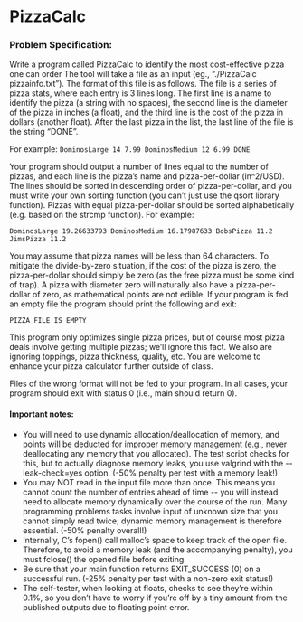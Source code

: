 # PizzaCalc

### Problem Specification:
Write a program called PizzaCalc to identify the most cost-effective pizza one can order
The tool will take a file as an input (eg., “./PizzaCalc pizzainfo.txt”). The format of this file is as
follows. The file is a series of pizza stats, where each entry is 3 lines long. The first line is a name to
identify the pizza (a string with no spaces), the second line is the diameter of the pizza in inches (a float),
and the third line is the cost of the pizza in dollars (another float). After the last pizza in the list, the last
line of the file is the string “DONE”. 

For example:
``DominosLarge
14
7.99
DominosMedium
12
6.99
DONE``

Your program should output a number of lines equal to the number of pizzas, and each line is the pizza’s
name and pizza-per-dollar (in^2/USD). The lines should be sorted in descending order of pizza-per-dollar,
and you must write your own sorting function (you can’t just use the qsort library function). Pizzas with
equal pizza-per-dollar should be sorted alphabetically (e.g. based on the strcmp function). For example:

``DominosLarge 19.26633793
DominosMedium 16.17987633
BobsPizza 11.2
JimsPizza 11.2``

You may assume that pizza names will be less than 64 characters.
To mitigate the divide-by-zero situation, if the cost of the pizza is zero, the pizza-per-dollar should simply
be zero (as the free pizza must be some kind of trap). A pizza with diameter zero will naturally also have
a pizza-per-dollar of zero, as mathematical points are not edible. If your program is fed an empty file the
program should print the following and exit:

``PIZZA FILE IS EMPTY``

This program only optimizes single pizza prices, but of course most pizza deals involve getting multiple pizzas;
we’ll ignore this fact. We also are ignoring toppings, pizza thickness, quality, etc. You are welcome to enhance your
pizza calculator further outside of class. 

Files of the wrong format will not be fed to your program. In all cases, your program should exit with
status 0 (i.e., main should return 0).

#### Important notes:
* You will need to use dynamic allocation/deallocation of memory, and points will be deducted
for improper memory management (e.g., never deallocating any memory that you allocated).
The test script checks for this, but to actually diagnose memory leaks, you use valgrind with
the --leak-check=yes option. (-50% penalty per test with a memory leak!)
* You may NOT read in the input file more than once. This means you cannot count the number
of entries ahead of time -- you will instead need to allocate memory dynamically over the
course of the run. Many programming problems tasks involve input of unknown size that you
cannot simply read twice; dynamic memory management is therefore essential. (-50% penalty
overall!)
* Internally, C’s fopen() call malloc’s space to keep track of the open file. Therefore, to avoid a
memory leak (and the accompanying penalty), you must fclose() the opened file before
exiting.
* Be sure that your main function returns EXIT_SUCCESS (0) on a successful run. (-25% penalty per
test with a non-zero exit status!)
* The self-tester, when looking at floats, checks to see they’re within 0.1%, so you don’t have to
worry if you’re off by a tiny amount from the published outputs due to floating point error.
